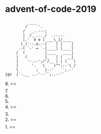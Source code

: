 # advent-of-code-2019

```
           ___
         /`   `'.
        /   _..---;
        |  /__..._/  .--.-.
        |.'  e e | ___\_|/____
       (_)'--.o.--|    | |    |
      .-( `-' = `-|____| |____|
     /  (         |____   ____|
     |   (        |_   | |  __|
     |    '-.--';/'/__ | | (  `|
     |      '.   \    )"";--`\ /
     \        ;   |--'    `;.-'
jgs  |`-.__ ..-'--'`;..--'`
```

8\. ⭐⭐  
7\.  
6\.  
5\.  
4\. ⭐⭐  
3\.    
2\. ⭐⭐  
1\. ⭐⭐  
